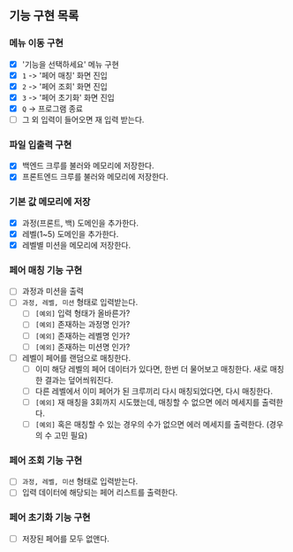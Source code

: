 ## 기능 구현 목록

### 메뉴 이동 구현

- [x] '기능을 선택하세요' 메뉴 구현
- [x] `1` -> '페어 매칭' 화면 진입
- [x] `2` -> '페어 조회' 화면 진입
- [x] `3` -> '페어 초기화' 화면 진입
- [x] `Q` -> 프로그램 종료
- [ ] 그 외 입력이 들어오면 재 입력 받는다.

### 파일 입출력 구현

- [x] 백엔드 크루를 불러와 메모리에 저장한다.
- [x] 프론트엔드 크루를 불러와 메모리에 저장한다.

### 기본 값 메모리에 저장

- [x] 과정(프론트, 백) 도메인을 추가한다.
- [x] 레벨(1~5) 도메인을 추가한다.
- [x] 레벨별 미션을 메모리에 저장한다.

### 페어 매칭 기능 구현

- [ ] 과정과 미션을 출력
- [ ] `과정, 레벨, 미션` 형태로 입력받는다.
  - [ ] `[예외]` 입력 형태가 올바른가?
  - [ ] `[예외]` 존재하는 과정명 인가?
  - [ ] `[예외]` 존재하는 레벨명 인가?
  - [ ] `[예외]` 존재하는 미션명 인가?
- [ ] 레벨이 페어를 랜덤으로 매칭한다.
  - [ ] 이미 해당 레벨의 페어 데이터가 있다면, 한번 더 물어보고 매칭한다. 새로 매칭한 결과는 덮어씌워진다.
  - [ ] 다른 레벨에서 이미 페어가 된 크루끼리 다시 매칭되었다면, 다시 매칭한다.
  - [ ] `[예외]` 재 매칭을 3회까지 시도했는데, 매칭할 수 없으면 에러 메세지를 출력한다.
  - [ ] `[예외]` 혹은 매칭할 수 있는 경우의 수가 없으면 에러 메세지를 출력한다. (경우의 수 고민 필요)

### 페어 조회 기능 구현

- [ ] `과정, 레벨, 미션` 형태로 입력받는다.
- [ ] 입력 데이터에 해당되는 페어 리스트를 출력한다.

### 페어 초기화 기능 구현

- [ ] 저장된 페어를 모두 없앤다.
